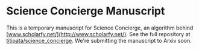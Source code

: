 # Science Concierge Manuscript

This is a temporary manuscript for Science Concierge, an algorithm behind
[www.scholarfy.net/](http://www.scholarfy.net/). See the full repository at
[titipata/science_concierge](https://github.com/titipata/science_concierge).
We're submitting the manuscript to Arxiv soon.
